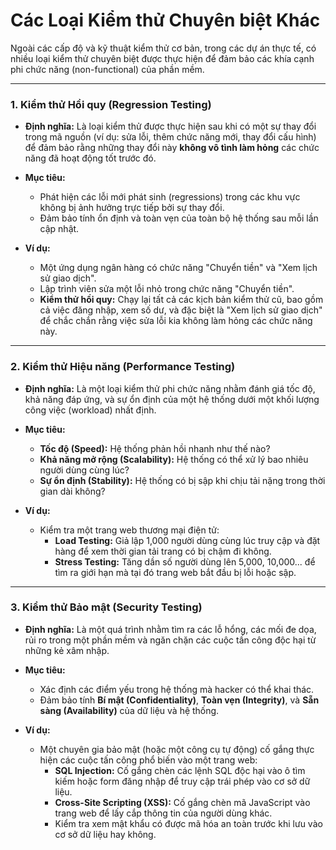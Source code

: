 # Các Loại Kiểm thử Chuyên biệt Khác

Ngoài các cấp độ và kỹ thuật kiểm thử cơ bản, trong các dự án thực tế, có nhiều loại kiểm thử chuyên biệt được thực hiện để đảm bảo các khía cạnh phi chức năng (non-functional) của phần mềm.

---

### **1. Kiểm thử Hồi quy (Regression Testing)**

- **Định nghĩa:** Là loại kiểm thử được thực hiện sau khi có một sự thay đổi trong mã nguồn (ví dụ: sửa lỗi, thêm chức năng mới, thay đổi cấu hình) để đảm bảo rằng những thay đổi này **không vô tình làm hỏng** các chức năng đã hoạt động tốt trước đó.

- **Mục tiêu:**

  - Phát hiện các lỗi mới phát sinh (regressions) trong các khu vực không bị ảnh hưởng trực tiếp bởi sự thay đổi.
  - Đảm bảo tính ổn định và toàn vẹn của toàn bộ hệ thống sau mỗi lần cập nhật.

- **Ví dụ:**
  - Một ứng dụng ngân hàng có chức năng "Chuyển tiền" và "Xem lịch sử giao dịch".
  - Lập trình viên sửa một lỗi nhỏ trong chức năng "Chuyển tiền".
  - **Kiểm thử hồi quy:** Chạy lại tất cả các kịch bản kiểm thử cũ, bao gồm cả việc đăng nhập, xem số dư, và đặc biệt là "Xem lịch sử giao dịch" để chắc chắn rằng việc sửa lỗi kia không làm hỏng các chức năng này.

---

### **2. Kiểm thử Hiệu năng (Performance Testing)**

- **Định nghĩa:** Là một loại kiểm thử phi chức năng nhằm đánh giá tốc độ, khả năng đáp ứng, và sự ổn định của một hệ thống dưới một khối lượng công việc (workload) nhất định.

- **Mục tiêu:**

  - **Tốc độ (Speed):** Hệ thống phản hồi nhanh như thế nào?
  - **Khả năng mở rộng (Scalability):** Hệ thống có thể xử lý bao nhiêu người dùng cùng lúc?
  - **Sự ổn định (Stability):** Hệ thống có bị sập khi chịu tải nặng trong thời gian dài không?

- **Ví dụ:**
  - Kiểm tra một trang web thương mại điện tử:
    - **Load Testing:** Giả lập 1,000 người dùng cùng lúc truy cập và đặt hàng để xem thời gian tải trang có bị chậm đi không.
    - **Stress Testing:** Tăng dần số người dùng lên 5,000, 10,000... để tìm ra giới hạn mà tại đó trang web bắt đầu bị lỗi hoặc sập.

---

### **3. Kiểm thử Bảo mật (Security Testing)**

- **Định nghĩa:** Là một quá trình nhằm tìm ra các lỗ hổng, các mối đe dọa, rủi ro trong một phần mềm và ngăn chặn các cuộc tấn công độc hại từ những kẻ xâm nhập.

- **Mục tiêu:**

  - Xác định các điểm yếu trong hệ thống mà hacker có thể khai thác.
  - Đảm bảo tính **Bí mật (Confidentiality)**, **Toàn vẹn (Integrity)**, và **Sẵn sàng (Availability)** của dữ liệu và hệ thống.

- **Ví dụ:**
  - Một chuyên gia bảo mật (hoặc một công cụ tự động) cố gắng thực hiện các cuộc tấn công phổ biến vào một trang web:
    - **SQL Injection:** Cố gắng chèn các lệnh SQL độc hại vào ô tìm kiếm hoặc form đăng nhập để truy cập trái phép vào cơ sở dữ liệu.
    - **Cross-Site Scripting (XSS):** Cố gắng chèn mã JavaScript vào trang web để lấy cắp thông tin của người dùng khác.
    - Kiểm tra xem mật khẩu có được mã hóa an toàn trước khi lưu vào cơ sở dữ liệu hay không.
